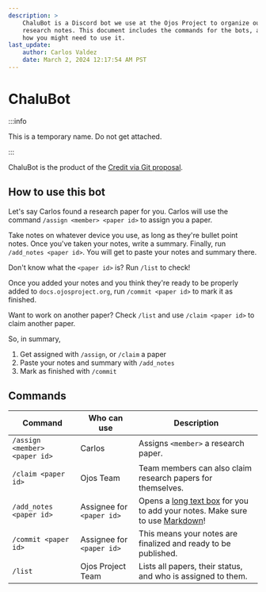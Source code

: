 ```yaml
---
description: >
    ChaluBot is a Discord bot we use at the Ojos Project to organize our
    research notes. This document includes the commands for the bots, as well as
    how you might need to use it.
last_update:
    author: Carlos Valdez
    date: March 2, 2024 12:17:54 AM PST
---
```

# ChaluBot

:::info

This is a temporary name. Do not get attached.

:::

ChaluBot is the product of the [Credit via Git proposal](/teams/research/git-credit/).

## How to use this bot

Let's say Carlos found a research paper for you. Carlos will use the command
`/assign <member> <paper id>` to assign you a paper.

Take notes on whatever device you use, as long as they're bullet point notes.
Once you've taken your notes, write a summary. Finally, run `/add_notes <paper id>`. You will get to paste your notes and summary there.

Don't know what the `<paper id>` is? Run `/list` to check!

Once you added your notes and you think they're ready to be properly added to
`docs.ojosproject.org`, run `/commit <paper id>` to mark it as finished.

Want to work on another paper? Check `/list` and use `/claim <paper id>` to
claim another paper.

So, in summary,

1. Get assigned with `/assign`, or `/claim` a paper
2. Paste your notes and summary with `/add_notes`
3. Mark as finished with `/commit`

## Commands

|Command|Who can use|Description|
|---|---|---|
|`/assign <member> <paper id>`|Carlos|Assigns `<member>` a research paper.|
|`/claim <paper id>`|Ojos Team|Team members can also claim research papers for themselves.|
|`/add_notes <paper id>`|Assignee for `<paper id>`|Opens a [long text box](https://discord.com/developers/docs/interactions/message-components#text-inputs) for you to add your notes. Make sure to use [Markdown](https://quickref.me/markdown)!|
|`/commit <paper id>`|Assignee for `<paper id>`|This means your notes are finalized and ready to be published.|
|`/list`|Ojos Project Team|Lists all papers, their status, and who is assigned to them.|
